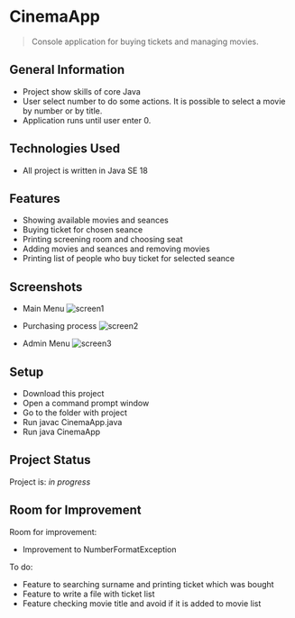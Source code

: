  # CinemaApp
> Console application for buying tickets and managing movies.


## General Information
- Project show skills of core Java
- User select number to do some actions. It is possible to select a movie by number or by title.
- Application runs until user enter 0.



## Technologies Used
- All project is written in Java SE 18


## Features
- Showing available movies and seances
- Buying ticket for chosen seance
- Printing screening room and choosing seat
- Adding movies and seances and removing movies
- Printing list of people who buy ticket for selected seance


## Screenshots
 - Main Menu
![screen1](https://github.com/konradoCh/CinemaApp/assets/127674711/2eec6749-0943-431a-80b5-68880ff80c31)
 
 - Purchasing process
![screen2](https://github.com/konradoCh/CinemaApp/assets/127674711/7e1ca90f-3a8a-4c4d-9a14-f27c9a893f44)

 - Admin Menu
![screen3](https://github.com/konradoCh/CinemaApp/assets/127674711/891a8abb-ded9-4274-8bf5-b9398235cb15)

## Setup
 * Download this project
 * Open a command prompt window
 * Go to the folder with project
 * Run javac CinemaApp.java
 * Run java CinemaApp


## Project Status
Project is: _in progress_


## Room for Improvement

Room for improvement:
- Improvement to NumberFormatException

To do:
- Feature to searching surname and printing ticket which was bought
- Feature to write a file with ticket list
- Feature checking movie title and avoid if it is added to movie list
